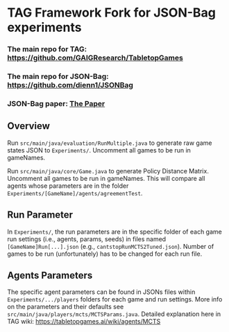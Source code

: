 # TAG Framework Fork for JSON-Bag experiments

### The main repo for TAG: https://github.com/GAIGResearch/TabletopGames
### The main repo for JSON-Bag: https://github.com/dienn1/JSONBag
### JSON-Bag paper: [The Paper](https://github.com/dienn1/JSONBag/blob/main/JSONGameRepresentation-final-frfr.pdf)

## Overview
Run ``src/main/java/evaluation/RunMultiple.java`` to generate raw game states JSON to ``Experiments/``. Uncomment all games to be run in gameNames.

Run ``src/main/java/core/Game.java`` to generate Policy Distance Matrix. Uncomment all games to be run in gameNames. This will compare all agents whose parameters are in the folder ``Experiments/[GameName]/agents/agreementTest``.

## Run Parameter
In ``Experiments/``, the run parameters are in the specific folder of each game run settings (i.e., agents, params, seeds) in files named ``[GameName]Run[...].json`` (e.g., ``cantstopRunMCTS2Tuned.json``). Number of games to be run (unfortunately) has to be changed for each run file.

## Agents Parameters
The specific agent parameters can be found in JSONs files within ``Experiments/.../players`` folders for each game and run settings. More info on the parameters and their defaults see ``src/main/java/players/mcts/MCTSParams.java``. Detailed explanation here in TAG wiki: https://tabletopgames.ai/wiki/agents/MCTS
